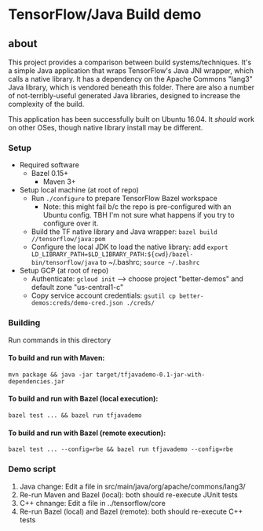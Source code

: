 # TensorFlow/Java Build demo

## about
This project provides a comparison between build systems/techniques. It's a simple Java application that wraps TensorFlow's Java JNI wrapper, which calls a native library. It has a dependency on the Apache Commons "lang3" Java library, which is vendored beneath this folder. There are also a number of not-terribly-useful generated Java libraries, designed to increase the complexity of the build.

This application has been successfully built on Ubuntu 16.04. It _should_ work on other OSes, though native library install may be different.

### Setup
* Required software
  * Bazel 0.15+
    * Maven 3+
* Setup local machine (at root of repo)
  * Run `./configure` to prepare TensorFlow Bazel workspace
    * Note: this might fail b/c the repo is pre-configured with an Ubuntu config. TBH I'm not sure what happens if you try to configure over it.
  * Build the TF native library and Java wrapper: `bazel build //tensorflow/java:pom`
  * Configure the local JDK to load the native library: add `export LD_LIBRARY_PATH=$LD_LIBRARY_PATH:${cwd}/bazel-bin/tensorflow/java` to ~/.bashrc; `source ~/.bashrc`
* Setup GCP (at root of repo)
  * Authenticate: `gcloud init` --> choose project "better-demos" and default zone "us-central1-c"
  * Copy service account credentials: `gsutil cp better-demos:creds/demo-cred.json ./creds/`

### Building
Run commands in this directory
#### To build and run with Maven:
`mvn package && java -jar target/tfjavademo-0.1-jar-with-dependencies.jar`
#### To build and run with Bazel (local execution):
`bazel test ... && bazel run tfjavademo`
#### To build and run with Bazel (remote execution):
`bazel test ... --config=rbe && bazel run tfjavademo --config=rbe`

### Demo script
1. Java change: Edit a file in src/main/java/org/apache/commons/lang3/
1. Re-run Maven and Bazel (local): both should re-execute JUnit tests
1. C++ chnange: Edit a file in ../tensorflow/core
1. Re-run Bazel (local) and Bazel (remote): both should re-execute C++ tests